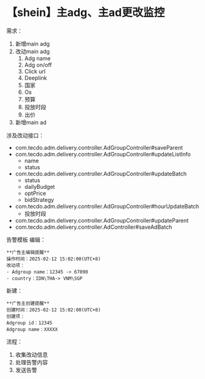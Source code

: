 # 【shein】主adg、主ad更改监控
需求：
1. 新增main adg
2. 改动main adg
	1. Adg name
	2. Adg on/off
	3. Click url
	4. Deeplink
	5. 国家
	6. Os
	7. 预算
	8. 投放时段
	9. 出价
3. 新增main ad

涉及改动接口：
- com.tecdo.adm.delivery.controller.AdGroupController#saveParent
- com.tecdo.adm.delivery.controller.AdGroupController#updateListInfo
	- name
	- status
- com.tecdo.adm.delivery.controller.AdGroupController#updateBatch
	- status
	- dailyBudget
	- optPrice
	- bidStrategy
- com.tecdo.adm.delivery.controller.AdGroupController#hourUpdateBatch
	- 投放时段
- com.tecdo.adm.delivery.controller.AdGroupController#updateParent
- com.tecdo.adm.delivery.controller.AdController#saveAdBatch

 告警模板
编辑：
```
**广告主编辑提醒**
操作时间：2025-02-12 15:02:00(UTC+8)
改动项：
- Adgroup name：12345 -> 67890
- country：IDN\THA-> VNM\SGP
```
新建：
```
**广告主创建提醒**
创建时间：2025-02-12 15:02:00(UTC+8)
创建项：
Adgroup id：12345
Adgroup name：XXXXX
```

流程：
1. 收集改动信息
2. 处理告警内容
3. 发送告警